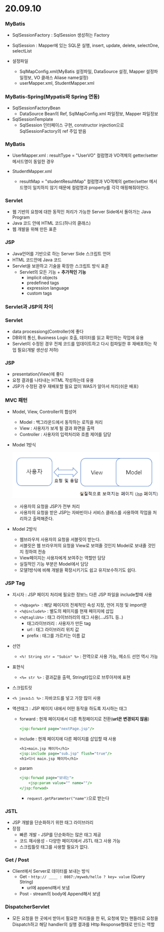 # 20.09.10

### MyBatis

- SqlSessionFactory : SqlSession 생성하는 Factory

- SqlSession : Mapper에 있는 SQL문 실행, insert, update, delete, selectOne, selectList

- 설정파일 
  -  SqlMapConfig.xml(MyBatis 설정파일, DataSource 설정, Mapper 설정파일정보, VO 클래스 Aliase name설정)
  - userMapper.xml, StudentMapper.xml

### MyBatis-Spring(Mypatis와 Spring 연동)

- SqlSessionFactoryBean
  - DataSource Bean의 Ref, SqlMapConfig.xml 파일정보, Mapper 파일정보
- SqlSessionTemplate
  - SqlSession 인터페이스 구현, constructor injection으로 SqlSessionFactory의 ref 주입 받음



### MyBatis

- UserMapper.xml : resultType = "UserVO" 컬럼명과 VO객체의 getter/setter 메서드명이 동일한 경우

- StudentMapper.xml 

  - resultMap = "studentResultMap" 컬럼명과 VO객체의 getter/setter 메서드명이 일치하지 않기 때문에 컬럼명과 property를 각각 매핑해줘야한다.

  

### Servlet

-  웹 기반의 요청에 대한 동적인 처리가 가능한 Server Side에서 돌아가는 Java Program
- Java 코드 안에 HTML 코드(하나의 클래스)
- 웹 개발을 위해 만든 표준

### JSP

- Java언어를 기반으로 하는 Server Side 스크립트 언어
- HTML 코드안에 Java 코드
- Servlet을 보완하고 기술을 확장한 스크립트 방식 표준
  - Servlet의 모든 기능 + **추가적인 기능**
    - implicit objects
    - predefined tags
    - expression language
    - custom tags



### Servlet과 JSP의 차이

### Servlet

- data processiong(Controller)에 좋다
- DB와의 통신, Business Logic 호출, 데이터를 읽고 확인하는 작업에 유용
- Servlet이 수정된 경우 전체 코드를 업데이트하고 다시 컴파일한 후 재배포하는 작업 필요(개발 생산성 저하)

### JSP

- presentation(View)에 좋다
- 요청 결과를 나타내는 HTML 작성하는데 유용
- JSP가 수정된 경우 재배포할 필요 없이 WAS가 알아서 처리(쉬운 배포)



### MVC 패턴

- Model, View, Controller의 합성어

  - Model : 백그라운드에서 동작하는 로직을 처리
  - View : 사용자가 보게 될 결과 화면을 출력
  - Controller : 사용자의 입력처리와 흐름 제어를 담당

- Model 1방식

  ![image-20200910071516521](image-20200910071516521.png)

  - 사용자의 요청을 JSP가 전부 처리
  - 사용자의 요청을 받은 JSP는 자바빈이나 서비스 클래스를 사용하여 작업을 처리하고 출력해준다.

- Model 2방식
  - 웹브라우저 사용자의 요청을 서블릿이 받는다.
  - 서블릿은 웹 브라우저의 요청을 View로 보여줄 것인지 Model로 보내줄 것인지 정하여 전송
  - View페이지는 사용자에게 보여주는 역할만 담당
  - 실질적인 기능 부분은 Model에서 담당
  - 모델1방식에 비해 개발을 확장시키기도 쉽고 유지보수하기도 쉽다.



### JSP Tag

- 지시자 : JSP 페이지 처리에 필요한 정보느 다른 JSP 파일을 include할때 사용
  - `<%@page%> `: 해당 페이지의 전체적인 속성 지정, 언어 지정 및 import문
  - `<%@include%>` : 별도의 페이지를 현재 페이지에 삽입
  - `<%@taglib%>` : 태그 라이브러리의 태그 사용(...JSTL 등..)
    - 태그라이브러리 : 사용자가 만든 tag
    - url : 태그 라이브러리 위치 값
    - prefix : 태그를 가르키는 이름 값
- 선언
  
  - `<%! String str = "Subin" %>` : 전역으로 사용 가능, 메소드 선언 역시 가능
- 표현식 
  
  - `<%= str %>` : 결과값을 출력, String타입으로 브루아저에 표현
- 스크립트릿
  
- `<% java소스 %>` : 자바코드를 넣고 가장 많이 사용
  
- 액션태그 : JSP 페이지 내에서 어떤 동작을 하도록 지시하는 태그

  - forward : 현재 페이지에서 다른 특정페이지로 전환(**url은 변경되지 않음**)

    ```jsp
    <jsp:forward page="nextPage.jsp"/>
    ```

  - include : 현재 페이지에 다른 페이지를 삽입할 때 사용

    ```jsp
    <h1>main.jsp 페이지</h1>
    <jsp:include page="sub.jsp" flush="true"/>
    <h1>다시 main.jsp 페이지</h1>
    ```

  - param

    ```jsp
    <jsp:forwad page="보내는">
    	<jsp:param value="" name=""/>
    </jsp:forwad>
    ```

    - `request.getParameter("name")`으로 받는다



### JSTL

- JSP 개발을 단순화하기 위한 태그 라이브러리
- 장점
  - 빠른 개발 - JSP를 단순화하는 많은 태그 제공
  - 코드 재사용성 - 다양한 페이지에서 JSTL 태그 사용 가능
  - 스크립틀릿 태그를 사용할 필요가 없다.



### Get / Post

- Client에서 Server로 데이터를 보내는 방식
  - Get  -  `http:// ____ : 8087:/myweb/hello ? key= value` (Query String)
    - url에 append해서 보냄
  - Post  -  stream의 body에 Append해서 보냄



### DispatcherServlet

- 모든 요청을 한 곳에서 받아서 필요한 처리들을 한 뒤, 요청에 맞는 핸들러로 요청을 Dispatch하고 해당 handler의 실행 결과를 Http Response형태로 만드는 역할

